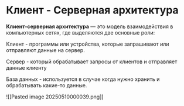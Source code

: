 # Клиент - Серверная архитектура

**Клиент-серверная архитектура** — это модель взаимодействия в компьютерных сетях, где выделяются две основные роли:

Клиент - программы или устройства, которые запрашивают или отправляют данные на сервер.

Сервер - который обрабатывает запросы от клиентов и отправляет данные клиенту

База данных - используется в случае когда нужно хранить и обрабатывать какие-то данные.


![[Pasted image 20250510000039.png]]